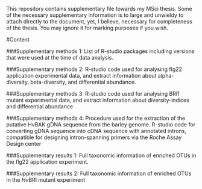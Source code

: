 This repository contains supplementary file towards my MSci thesis. Some 
of the necessary supplementary information is to large and unwieldy to 
attach directly to the document, yet, I believe, necessary for 
completeness of the thesis. You may ignore it for marking purposes if 
you wish.

#Content

###Supplementary methods 1:
List of R-studio packages including versions that were used at the time 
of data analysis.

###Supplementary methods 2:
R-studio code used for analysing flg22 application experimental data, 
and extract information about alpha-diversity, beta-diversity, and 
differential abundance.

###Supplementary methods 3:
R-studio code used for analysing BRI1 mutant experimental data, and 
extract information about diversity-indices and differential abundance

###Supplementary methods 4:
Procedure used for the extraction of the putative 
HvBAK gDNA sequence from the barley genome. R-studio code for converting 
gDNA sequence into cDNA sequence with annotated introns, compatible for 
designing intron-spanning primers via the Roche Assay Design center

###Supplementary results 1:
Full taxonomic information of enriched OTUs in the flg22 application 
experiment.

###Supplementary results 2:
Full taxonomic information of enriched OTUs in the <i>Hv</i>BRI mutant 
experiment
